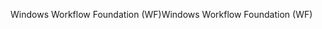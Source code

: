 <span data-ttu-id="b8e5e-101">Windows Workflow Foundation (WF)</span><span class="sxs-lookup"><span data-stu-id="b8e5e-101">Windows Workflow Foundation (WF)</span></span>